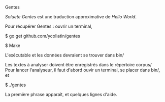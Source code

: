 Gentes

_Saluete Gentes_ est une traduction approximative de _Hello World_.

Pour récupérer Gentes :
ouvrir un terminal,

$ go get github.com/ycollatin/gentes

$ Make

L'exécutable et les données devraient se trouver dans bin/

Les textes à analyser doivent être enregistrés dans le répertoire corpus/
Pour lancer l'analyseur, il faut d'abord ouvir un terminal, se placer
dans bin/, et 

$ ./gentes

La première phrase apparaît, et quelques lignes d'aide.
